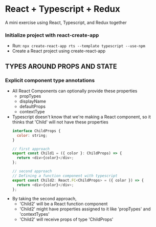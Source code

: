 # React + Typescript + Redux

A mini exercise using React, Typescript, and Redux together

### Initialize project with react-create-app
- Run: `npx create-react-app rts --template typescript --use-npm`
- Create a React project using create-react-app

## TYPES AROUND PROPS AND STATE

### Explicit component type annotations
- All React Components can optionally provide these properties
  - propTypes
  - displayName
  - defaultProps
  - contextType
- Typescript doesn't know that we're making a React component, so it thinks that 'Child' will not have these properties
  ```js
  interface ChildProps {
    color: string;
  }

  // first approach
  export const Child1 = ({ color }: ChildProps) => {
    return <div>{color}</div>;
  };

  // second approach
  // Defining a function component with typescript
  export const Child2: React.FC<ChildProps> = ({ color }) => {
    return <div>{color}</div>;
  };
  ```
- By taking the second approach,
  - 'Child2' will be a React function component
  - 'Child2' might have properties assigned to it like 'propTypes' and 'contextTypes'
  - 'Child2' will receive props of type 'ChildProps'
